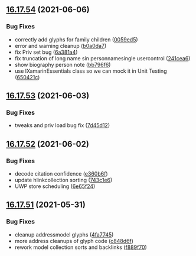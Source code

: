 ## [16.17.54](https://github.com/phandcock/GrampsView/compare/v16.17.53...v16.17.54) (2021-06-06)


### Bug Fixes

* correctly add glyphs for family children ([0059ed5](https://github.com/phandcock/GrampsView/commit/0059ed5233c9b2797ee9e548da125ad348cefec0))
* error and warning cleanup ([b0a0da7](https://github.com/phandcock/GrampsView/commit/b0a0da711cc1d2904f702a30e2595724960e063d))
* fix Priv set bug ([6a381a4](https://github.com/phandcock/GrampsView/commit/6a381a412a1235896f5da8c9282465a8d48737c7))
* fix truncation of long name sin personnamesingle usercontrol ([241cea6](https://github.com/phandcock/GrampsView/commit/241cea61814d651354cdbecd01040ea30b76d985))
* show biography person note ([bb796f6](https://github.com/phandcock/GrampsView/commit/bb796f63d5503116a3be823db6212912fa562da1))
* use IXamarinEssentials class so we can mock it in Unit Testing ([650421c](https://github.com/phandcock/GrampsView/commit/650421cc0417592db7464bf9eb2220d5005be2ad))



## [16.17.53](https://github.com/phandcock/GrampsView/compare/v16.17.52...v16.17.53) (2021-06-03)


### Bug Fixes

* tweaks and priv load bug fix ([7d45d12](https://github.com/phandcock/GrampsView/commit/7d45d12c8aa8af7a1c8e798ce5d2416f5b30f5eb))



## [16.17.52](https://github.com/phandcock/GrampsView/compare/v16.17.51...v16.17.52) (2021-06-02)


### Bug Fixes

* decode citation confidence ([e360b6f](https://github.com/phandcock/GrampsView/commit/e360b6f7b7161403ab77daf24850251cc171d71e))
* update hlinkcollection sorting ([743c1e6](https://github.com/phandcock/GrampsView/commit/743c1e67358e598aec2a18be9b04a1f9d91e1dc0))
* UWP store scheduling ([6e65f24](https://github.com/phandcock/GrampsView/commit/6e65f248c938dbb41c48e957329a3b012e027e78))



## [16.17.51](https://github.com/phandcock/GrampsView/compare/v16.17.50...v16.17.51) (2021-05-31)


### Bug Fixes

* cleanup addressmodel glyphs ([4fa7745](https://github.com/phandcock/GrampsView/commit/4fa774502d9e216df60fe5c10e873745e5af4330))
* more address cleanups of glyph code ([c848d6f](https://github.com/phandcock/GrampsView/commit/c848d6f5aec08053a5e0f1fca20c31d4963324e3))
* rework model collection sorts and backlinks ([f889f70](https://github.com/phandcock/GrampsView/commit/f889f707472f7f8163e2828a7bd4530bb1741302))



